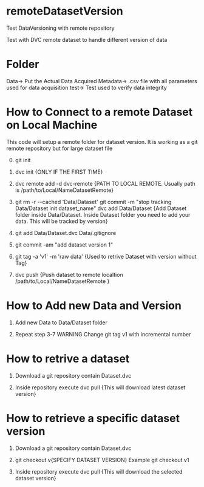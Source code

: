 # remoteDatasetVersion
Test DataVersioning with remote repository

Test with DVC remote dataset to handle different version of data

# Folder

Data-> Put the Actual Data Acquired
Metadata-> .csv file with all parameters used for data acquisition
test-> Test used to verify data integrity


# How to Connect to a remote Dataset on Local Machine 

This code will setup a remote folder for dataset version. It is working as a git remote repository but for large dataset file

0) git init

1) dvc init {ONLY IF THE FIRST TIME}

2) dvc remote add -d dvc-remote {PATH TO LOCAL REMOTE. Usually path is  /path/to/Local/NameDatasetRemote}

3) git rm -r --cached 'Data/Dataset'
   git commit -m "stop tracking Data/Dataset init dataset_name"
   dvc add Data/Dataset  {Add Dataset folder inside Data/Dataset. Inside Dataset folder you need to add your data. This will be tracked by version} 

4) git add Data/Dataset.dvc Data/.gitignore

5) git commit -am "add dataset version 1"

6) git tag -a 'v1' -m 'raw data' {Used to retrive Dataset with version without Tag}

7) dvc push {Push dataset to remote localtion /path/to/Local/NameDatasetRemote }

# How to Add new Data and Version

1) Add new Data to Data/Dataset folder

2) Repeat step 3-7  WARNING Change git tag v1 with incremental number

# How to retrive a dataset

1) Download a git repository contain Dataset.dvc

2) Inside repository execute dvc pull {This will download latest dataset version}



# How to retrieve a specific dataset version

1) Download a git repository contain Dataset.dvc

2) git checkout v{SPECIFY DATASET VERSION} Example git checkout v1

3) Inside repository execute dvc pull {This will download the selected dataset version}

